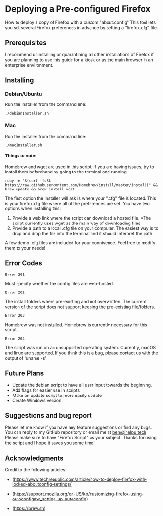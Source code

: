 # Deploying a Pre-configured Firefox

How to deploy a copy of Firefox with a custom "about:config"
This tool lets you set several Firefox preferences in advance by setting a "firefox.cfg" file.

## Prerequisites

I recommend uninstalling or quarantining all other installations of Firefox if you are planning to use this guide for a kiosk or as the main browser in an enterprise environment.

## Installing
### Debian/Ubuntu
Run the installer from the command line:
```
./debianInstaller.sh
```

### Mac
Run the installer from the command line:
```
./macInstaller.sh
```
#### Things to note:
Homebrew and wget are used in this script. If you are having issues, try to install them beforehand by going to the terminal and running:
```
ruby -e "$(curl -fsSL https://raw.githubusercontent.com/Homebrew/install/master/install)" && brew update && brew install wget
```

The first option the installer will ask is where your ".cfg" file is located. This is your firefox.cfg file where all of the preferences are set.
You have two options when installing this:
1. Provide a web link where the script can download a hosted file. *The script currently uses wget as the main way of downloading files
2. Provide a path to a local .cfg file on your computer. The easiest way is to drap and drop the file into the terminal and it should interpret the path.

A few demo .cfg files are included for your connivence. Feel free to modify them to your needs!

## Error Codes
```
Error 201
```
Must specify whether the config files are web-hosted.

```
Error 202
```
The install folders where pre-existing and not overwritten. The current version of the script does not support keeping the pre-existing file/folders.

```
Error 203
```
Homebrew was not installed. Homebrew is currently necessary for this script.

```
Error 204
```
The script was run on an unsupported operating system.
Currently, macOS and linux are supported.
If you think this is a bug, please contact us with the output of 'uname -s'

## Future Plans
* Update the debian script to have all user input towards the beginning.
* Add flags for easier use in scripts
* Make an update script to more easily update
* Create Windows version.

## Suggestions and bug report
Please let me know if you have any feature suggestions or find any bugs. You can reply to my GitHub repository or email me at ben@ihelpu.tech
Please make sure to have "Firefox Script" as your subject.
Thanks for using the script and I hope it saves you some time!

## Acknowledgments
Credit to the following articles:
* (https://www.techrepublic.com/article/how-to-deploy-firefox-with-locked-aboutconfig-settings/)
* (https://support.mozilla.org/en-US/kb/customizing-firefox-using-autoconfig#w_setting-up-autoconfig)

* (https://brew.sh)
